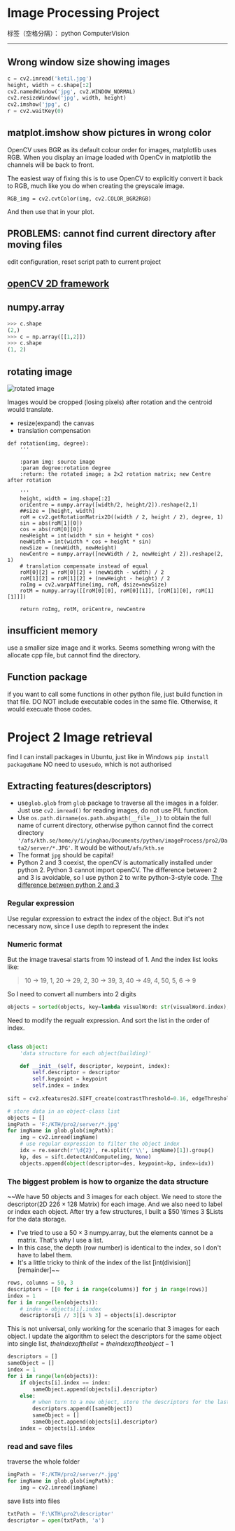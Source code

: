 # Image Processing Project

标签（空格分隔）： python ComputerVision 

---

## Wrong window size showing images
```python
c = cv2.imread('ketil.jpg')
height, width = c.shape[:2]
cv2.namedWindow('jpg', cv2.WINDOW_NORMAL)
cv2.resizeWindow('jpg', width, height)
cv2.imshow('jpg', c)
r = cv2.waitKey(0)
```

## matplot.imshow show pictures in wrong color

OpenCV uses BGR as its default colour order for images, matplotlib uses RGB. When you display an image loaded with OpenCv in matplotlib the channels will be back to front.

The easiest way of fixing this is to use OpenCV to explicitly convert it back to RGB, much like you do when creating the greyscale image.

`RGB_img = cv2.cvtColor(img, cv2.COLOR_BGR2RGB)`

And then use that in your plot.

## PROBLEMS: cannot find current directory after moving files
edit configuration, reset script path to current project


## [openCV 2D framework][1]
## numpy.array
```python
>>> c.shape
(2,)
>>> c = np.array([[1,2]])
>>> c.shape
(1, 2)
```

## rotating image
![rotated image](https://raw.githubusercontent.com/gywhitel/Image-Processing/master/Photos/image.png)

Images would be cropped (losing pixels) after rotation and the centroid would translate.

- resize(expand) the canvas
- translation compensation
```
def rotation(img, degree):
	'''

	:param img: source image
	:param degree:rotation degree
	:return: the rotated image; a 2x2 rotation matrix; new Centre after rotation

	'''
	height, width = img.shape[:2]
	oriCentre = numpy.array([width/2, height/2]).reshape(2,1)
	##size = [height, width]
	roM = cv2.getRotationMatrix2D((width / 2, height / 2), degree, 1)
	sin = abs(roM[1][0])
	cos = abs(roM[0][0])
	newHeight = int(width * sin + height * cos)
	newWidth = int(width * cos + height * sin)
	newSize = (newWidth, newHeight)
	newCentre = numpy.array([newWidth / 2, newHeight / 2]).reshape(2, 1)
	# translation compensate instead of equal
	roM[0][2] = roM[0][2] + (newWidth - width) / 2
	roM[1][2] = roM[1][2] + (newHeight - height) / 2
	roImg = cv2.warpAffine(img, roM, dsize=newSize)
	rotM = numpy.array([[roM[0][0], roM[0][1]], [roM[1][0], roM[1][1]]])

	return roImg, rotM, oriCentre, newCentre
```

## insufficient memory
use a smaller size image and it works.
Seems something wrong with the allocate cpp file, but cannot find the directory.

## Function package
if you want to call some functions in other python file, just build function in that file. DO NOT include executable codes in the same file. Otherwise, it would execuate those codes.

  [1]: https://docs.opencv.org/3.4.1/da/d9b/group__features2d.html
  [2]: Image-Processing/Photos/image.png
  
# Project 2 Image retrieval

find I can install packages in Ubuntu, just like in Windows
`pip install packageName`
NO need to use`sudo`, which is not authorised

## Extracting features(descriptors)
- use`glob.glob` from `glob` package to traverse all the images in a folder. Just use `cv2.imread()`  for reading images, do not use PIL function.
- Use `os.path.dirname(os.path.abspath(__file__))` to obtain the full name of current directory, otherwise python cannot find the correct directory `'/afs/kth.se/home/y/i/yinghao/Documents/python/imageProcess/pro2/Data2/server/*.JPG'`.
It would be without`/afs/kth.se`
- The format `jpg` should be capital!
- Python 2 and 3 coexist, the openCV is automatically installed under python 2. Python 3 cannot import openCV. The difference between 2 and 3 is avoidable, so I use python 2 to write python-3-style code.
[The difference between python 2 and 3][3]

[3]: https://docs.python.org/3/whatsnew/3.0.html
### Regular expression
Use regular expression to extract the index of the object. But it's not necessary now, since I use depth to represent the index
### Numeric format
But the image travesal starts from 10 instead of 1. And the index list looks like:
> 10 -> 19, 1, 20 -> 29, 2, 30 -> 39, 3, 40 -> 49, 4, 50, 5, 6 -> 9

So I need to convert all numbers into 2 digits
```python
objects = sorted(objects, key=lambda visualWord: str(visualWord.index),zfill(2)
```

Need to modify the regualr expression. And sort the list in the order of index.
```python

class object:
	'data structure for each object(building)'

	def __init__(self, descriptor, keypoint, index):
		self.descriptor = descriptor
		self.keypoint = keypoint
		self.index = index
	
sift = cv2.xfeatures2d.SIFT_create(contrastThreshold=0.16, edgeThreshold=9)

# store data in an object-class list
objects = []
imgPath = 'F:/KTH/pro2/server/*.jpg'
for imgName in glob.glob(imgPath):
	img = cv2.imread(imgName)
	# use regular expression to filter the object index
	idx = re.search(r'\d{2}', re.split(r'\\', imgName)[1]).group()
	kp, des = sift.detectAndCompute(img, None)
	objects.append(object(descriptor=des, keypoint=kp, index=idx))
```
### The biggest problem is how to organize the data structure
~~We have 50 objects and 3 images for each object. We need to store the descriptor(2D $226\times 128$ Matrix) for each image. And we also need to label or index each object.
After try a few structures, I built a $50 \times 3 $Lists for the data storage.
- I've tried to use a $50\times 3$ numpy.array, but the elements cannot be a matrix. That's why I use a list.
- In this case, the depth (row number) is identical to the index, so I don't have to label them.
- It's a little tricky to think of the index of the list [int(division)][remainder]~~
```python
rows, columns = 50, 3
descriptors = [[0 for i in range(columns)] for j in range(rows)]
index = 1
for i in range(len(objects)):
	# index = objects[i].index
	descriptors[i // 3][i % 3] = objects[i].descriptor

```
This is not universal, only working for the scenario that 3 images for each object.
I update the algorithm to select the descriptors for the same object into single list, $theindex of the list = the index of the object - 1$
```python
descriptors = []
sameObject = []
index = 1
for i in range(len(objects)):
	if objects[i].index == index:
		sameObject.append(objects[i].descriptor)
	else:
		# when turn to a new object, store the descriptors for the last object in a list
		descriptors.append([sameObject])
		sameObject = []
		sameObject.append(objects[i].descriptor)
	index = objects[i].index
```


### read and save files
traverse the whole folder
```python
imgPath = 'F:/KTH/pro2/server/*.jpg'
for imgName in glob.glob(imgPath):
	img = cv2.imread(imgName)
```
save lists into files
```python
txtPath = 'F:\KTH\pro2\descriptor'
descriptor = open(txtPath, 'a')
```
  
  
